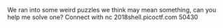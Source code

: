 We ran into some weird puzzles we think may mean something, can you help me solve one? Connect with nc 2018shell.picoctf.com 50430


